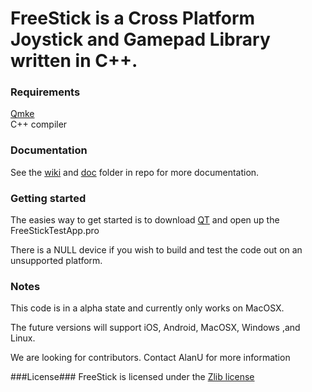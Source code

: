 # FreeStick is a Cross Platform Joystick and Gamepad Library written in C++. #

### Requirements ###
[Qmke](http://qt-project.org)  
C++ compiler

### Documentation ###
See the [wiki](https://bitbucket.org/AlanU/freestick/wiki) and [doc](https://bitbucket.org/AlanU/freestick/src/) folder in repo for more documentation.

### Getting started ###
The easies way to get started is to download [QT](http://qt-project.org/downloads) and open up the FreeStickTestApp.pro
 
There is a NULL device if you wish to build and test the code out on an unsupported platform. 

### Notes ###
This code is in a alpha state and currently only works on MacOSX.

The future versions will support iOS, Android, MacOSX, Windows ,and Linux.

We are looking for contributors. Contact AlanU for more information

###License###
FreeStick is licensed under the [Zlib license]( http://opensource.org/licenses/Zlib)